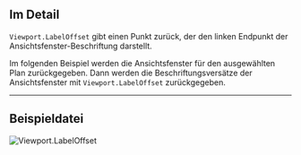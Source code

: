 ## Im Detail
`Viewport.LabelOffset` gibt einen Punkt zurück, der den linken Endpunkt der Ansichtsfenster-Beschriftung darstellt.

Im folgenden Beispiel werden die Ansichtsfenster für den ausgewählten Plan zurückgegeben. Dann werden die Beschriftungsversätze der Ansichtsfenster mit `Viewport.LabelOffset` zurückgegeben.
___
## Beispieldatei

![Viewport.LabelOffset](./Revit.Elements.Viewport.LabelOffset_img.jpg)
